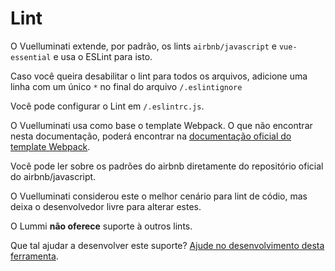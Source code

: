 # Lint

O Vuelluminati extende, por padrão, os lints `airbnb/javascript` e `vue-essential` e usa o ESLint para isto.

Caso você queira desabilitar o lint para todos os arquivos, adicione uma linha com um único `*` no final do arquivo `/.eslintignore`

Você pode configurar o Lint em `/.eslintrc.js`.

O Vuelluminati usa como base o template Webpack. O que não encontrar nesta documentação, poderá encontrar na [documentação oficial do template Webpack](https://vuejs-templates.github.io/webpack/).


Você pode ler sobre os padrões do airbnb diretamente do repositório oficial do airbnb/javascript.

O Vuelluminati considerou este o melhor cenário para lint de códio, mas deixa o desenvolvedor livre para alterar estes.

O Lummi **não oferece** suporte à outros lints.

Que tal ajudar a desenvolver este suporte? [Ajude no desenvolvimento desta ferramenta](https://github.com/danielbonifacio/vuelluminati).
